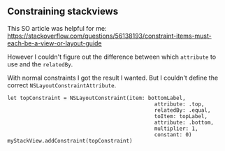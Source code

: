 ## Constraining stackviews

This SO article was helpful for me:
https://stackoverflow.com/questions/56138193/constraint-items-must-each-be-a-view-or-layout-guide

However I couldn't figure out the difference between which `attribute` to use and the `relatedBy`.

With normal constraints I got the result I wanted.
But I couldn't define the correct `NSLayoutConstraintAttribute`.

```
let topConstraint = NSLayoutConstraint(item: bottomLabel,
                                               attribute: .top,
                                               relatedBy: .equal,
                                               toItem: topLabel,
                                               attribute: .bottom,
                                               multiplier: 1,
                                               constant: 0)
myStackView.addConstraint(topConstraint)
```